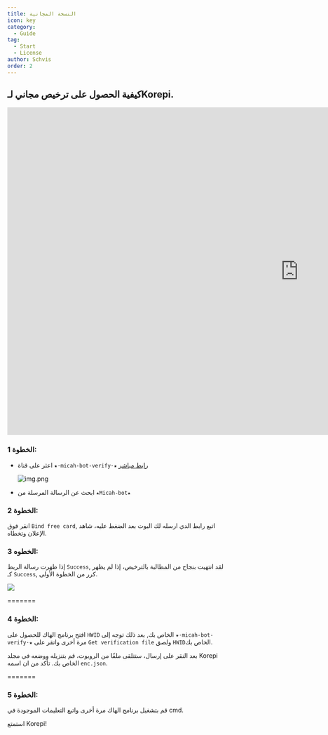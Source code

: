 ```yaml
---
title: النسخة المجانية
icon: key
category:
  - Guide
tag:
  - Start
  - License
author: Schvis
order: 2
---
```


## كيفية الحصول على ترخيص مجاني لـKorepi.

<div class="iframe-container"><iframe width="1328" height="747" src="https://www.youtube.com/embed/kydnZ0QR2eQ" title="How to Update Korepi and How to Renew the Key" frameborder="0" allow="accelerometer; autoplay; clipboard-write; encrypted-media; gyroscope; picture-in-picture; web-share" referrerpolicy="strict-origin-when-cross-origin" allowfullscreen></iframe></div>

### الخطوة 1:
- اعثر على قناة `★⋅micah-bot-verify⋅★`  [رابط مباشر](https://discord.com/channels/1069057220802781265/1203687333107335198)

  ![img.png](/assets/images/docs/202402/verify-1.png)
- ابحث عن الرسالة المرسلة من `★Micah-bot★`

### الخطوة 2:
انقر فوق `Bind free card`, اتبع رابط الدي ارسله لك البوت بعد الضغط عليه، شاهد الإعلان وتخطاه.

### الخطوه 3:
إذا ظهرت رسالة الربط `Success`, لقد انتهيت بنجاح من المطالبة بالترخيص، إذا لم يظهر كـ `Success`, كرر من الخطوة الأولى.

![](/assets/images/docs/202312/success.png)

=======
### الخطوة 4:
افتح برنامج الهاك للحصول على `HWID` الخاص بك, بعد ذلك توجه إلى `★⋅micah-bot-verify⋅★` مرة أخرى وانقر على `Get verification file` ولصق `HWID`الخاص بك.

بعد النقر على إرسال، ستتلقى ملفًا من الروبوت، قم بتنزيله ووضعه في مجلد Korepi الخاص بك. تأكد من ان اسمه `enc.json`.

=======
### الخطوة 5:
قم بتشغيل برنامج الهاك مرة أخرى واتبع التعليمات الموجودة في cmd.

استمتع Korepi!